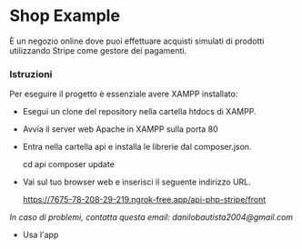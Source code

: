 # Shop Example

È un negozio online dove puoi effettuare acquisti simulati di prodotti utilizzando Stripe come gestore dei pagamenti.

### Istruzioni

Per eseguire il progetto è essenziale avere XAMPP installato:

- Esegui un clone del repository nella cartella htdocs di XAMPP.
- Avvia il server web Apache in XAMPP sulla porta 80
- Entra nella cartella api e installa le librerie dal composer.json.

  cd api
  composer update

- Vai sul tuo browser web e inserisci il seguente indirizzo URL.

  https://7675-78-208-29-219.ngrok-free.app/api-php-stripe/front

_In caso di problemi, contatta questa email: danilobautista2004@gmail.com_

- Usa l'app
